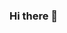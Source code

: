 ### Hi there 👋

<!--
**jaredmoscow/jaredmoscow** is a ✨ _special_ ✨ repository because its `README.md` (this file) appears on your GitHub profile.

- 🔭 I’m currently working on data privacy & advertising
- 🌱 I’m currently learning all things data+consumer privacy, especially US & EU privacy regulations
- 👯 I’m looking to collaborate on the future of privacy in AdTech
- 📫 How to reach me: jared@iabtechlab.com
